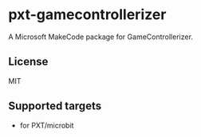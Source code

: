 # pxt-gamecontrollerizer
A Microsoft MakeCode package for GameControllerizer.

## License
MIT

## Supported targets
* for PXT/microbit
